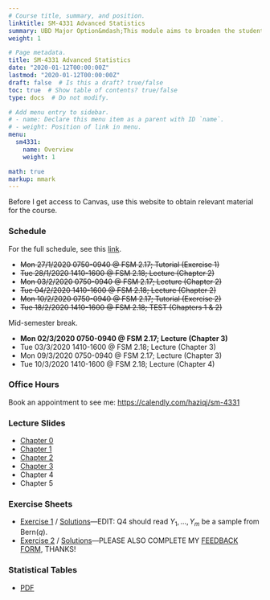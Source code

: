 ```yaml
---
# Course title, summary, and position.
linktitle: SM-4331 Advanced Statistics
summary: UBD Major Option&mdash;This module aims to broaden the student's skills in estimation theory, hypothesis testing, sampling design, and multivariate analysis. 
weight: 1

# Page metadata.
title: SM-4331 Advanced Statistics
date: "2020-01-12T00:00:00Z"
lastmod: "2020-01-12T00:00:00Z"
draft: false  # Is this a draft? true/false
toc: true  # Show table of contents? true/false
type: docs  # Do not modify.

# Add menu entry to sidebar.
# - name: Declare this menu item as a parent with ID `name`.
# - weight: Position of link in menu.
menu:
  sm4331:
    name: Overview
    weight: 1

math: true
markup: mmark    
---
```


Before I get access to Canvas, use this website to obtain relevant material for the course.

### Schedule

For the full schedule, see this [link](/teaching/sm4331/sm4331-schedule).

- <s>Mon 27/1/2020 0750-0940 @ FSM 2.17; Tutorial (Exercise 1)</s>
- <s>Tue 28/1/2020 1410-1600 @ FSM 2.18; Lecture (Chapter 2)</s>
- <s>Mon 03/2/2020 0750-0940 @ FSM 2.17; Lecture (Chapter 2)</s>
- <s>Tue 04/2/2020 1410-1600 @ FSM 2.18; Lecture (Chapter 2)</s>
- <s>Mon 10/2/2020 0750-0940 @ FSM 2.17; Tutorial (Exercise 2)</s>
- <s>Tue 18/2/2020 1410-1600 @ FSM 2.18; TEST (Chapters 1 & 2)</s>

Mid-semester break.

- **Mon 02/3/2020 0750-0940 @ FSM 2.17; Lecture (Chapter 3)**
- Tue 03/3/2020 1410-1600 @ FSM 2.18; Lecture (Chapter 3)
- Mon 09/3/2020 0750-0940 @ FSM 2.17; Lecture (Chapter 3)
- Tue 10/3/2020 1410-1600 @ FSM 2.18; Lecture (Chapter 4)

### Office Hours

Book an appointment to see me: https://calendly.com/haziqj/sm-4331

### Lecture Slides

- [Chapter 0](/teaching/sm4331/chapter0-handout.pdf)
- [Chapter 1](/teaching/sm4331/chapter1-handout.pdf)
- [Chapter 2](/teaching/sm4331/chapter2-handout.pdf)
- [Chapter 3](/teaching/sm4331/chapter3-handout.pdf)
- Chapter 4
- Chapter 5

### Exercise Sheets

- [Exercise 1](/teaching/sm4331/exercise1.pdf) / [Solutions](/teaching/sm4331/solutions1.pdf)&mdash;EDIT: Q4 should read $Y_1,\dots,Y_m$ be a sample from $\text{Bern}(q)$. 
- [Exercise 2](/teaching/sm4331/exercise2.pdf) / [Solutions](/teaching/sm4331/solutions2.pdf)&mdash;PLEASE ALSO COMPLETE MY [FEEDBACK FORM](/feedback), THANKS!

### Statistical Tables

- [PDF](/teaching/sm4331/stat_table.pdf)



